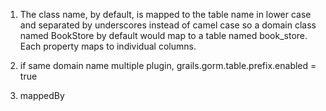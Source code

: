 1. The class name, by default, is mapped to the table name in lower case and separated by underscores instead of camel 
case so a domain class named BookStore by default would map to a table named book_store. Each property maps to individual columns.   


2. if same domain name multiple plugin, grails.gorm.table.prefix.enabled = true


3. mappedBy
                                                                                
